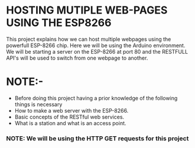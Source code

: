 # HOSTING MUTIPLE WEB-PAGES USING THE ESP8266
This project explains how we can host multiple webpages using the powerfull ESP-8266 chip. Here we will be using the Arduino environment.
We will be starting a server on the ESP-8266 at port 80 and the RESTFULL API's will be used to switch from one webpage to another.

# NOTE:- 
- Before doing this project having a prior knowledge of the following things is necessary
- How to make a web server with the ESP-8266.
- Basic concepts of the RESTful web services.
- What is a station and what is an access point. 

### NOTE: We will be using the HTTP GET requests for this project
